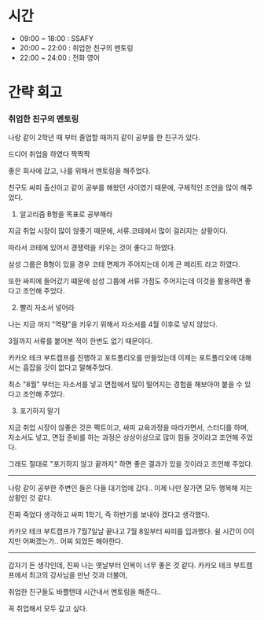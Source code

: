 # 시간
- 09:00 ~ 18:00 : SSAFY
- 20:00 ~ 22:00 : 취업한 친구의 멘토링
- 22:00 ~ 24:00 : 전화 영어

# 간략 회고

### 취업한 친구의 멘토링

나랑 같이 2학년 때 부터 졸업할 때까지 같이 공부를 한 친구가 있다.

드디어 취업을 하였다 짝짝짝

좋은 회사에 갔고, 나를 위해서 멘토링을 해주었다.

친구도 싸피 출신이고 같이 공부를 해왔던 사이였기 때문에, 구체적인 조언을 많이 해주었다.

1. 알고리즘 B형을 목표로 공부해라

지금 취업 시장이 많이 않좋기 때문에, 서류.코테에서 많이 걸러지는 상황이다.

따라서 코테에 있어서 경쟁력을 키우는 것이 좋다고 하였다.

삼성 그룹은 B형이 있을 경우 코테 면제가 주어지는데 이게 큰 메리트 라고 하였다.

또한 싸피에 들어갔기 떄문에 삼성 그룹에 서류 가점도 주어지는데 이것을 활용하면 좋다고 조언해 주었다.

2. 빨리 자소서 넣어라

나는 지금 까지 "역량"을 키우기 위해서 자소서를 4월 이후로 넣지 않았다.

3월까지 서류를 붙어본 적이 한번도 없기 때문이다.

카카오 테크 부트캠프를 진행하고 포트폴리오를 만들었는데 이제는 포트폴리오에 대해서는 흠잡을 것이 없다고 말해주었다.

최소 "8월" 부터는 자소서를 넣고 면접에서 많이 떨어지는 경험을 해보아야 붙을 수 있다고 조언해 주었다.

3. 포기하지 말기

지금 취업 시장이 않좋은 것은 팩트이고, 싸피 교육과정을 따라가면서, 스터디를 하며, 자소서도 넣고, 면접 준비를 하는 과정은 상상이상으로 많이 힘들 것이라고 조언해 주었다.

그래도 절대로 "포기하지 않고 끝까지" 하면 좋은 결과가 있을 것이라고 조언해 주었다.

---

나랑 같이 공부한 주변인 들은 다들 대기업에 갔다.. 이제 나만 잘가면 모두 행복해 지는 상황인 것 같다.

진짜 죽었다 생각하고 싸피 1학기, 즉 하반기를 보내야 겠다고 생각했다.

카카오 테크 부트캠프가 7월7일날 끝나고 7월 8일부터 싸피를 입과했다. 쉴 시간이 0이지만 어쩌겠는가.. 어찌 되었든 해야한다.

---

갑자기 든 생각인데, 진짜 나는 옛날부터 인복이 너무 좋은 것 같다. 카카오 테크 부트캠프에서 최고의 강사님을 만난 것과 더불어, 

취업한 친구들도 바쁠텐데 시간내서 멘토링을 해준다..

꼭 취업해서 모두 갚고 싶다.

